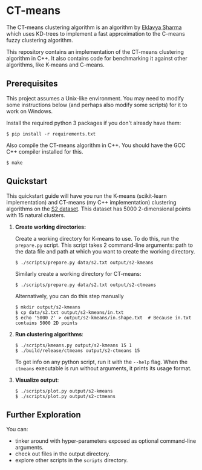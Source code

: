 # CT-means

The CT-means clustering algorithm is an algorithm by [Eklavya Sharma](https://github.com/sharmaeklavya2)
which uses KD-trees to implement a fast approximation to the C-means fuzzy clustering algorithm.

This repository contains an implementation of the CT-means clustering algorithm in C++.
It also contains code for benchmarking it against other algorithms, like K-means and C-means.

## Prerequisites

This project assumes a Unix-like environment.
You may need to modify some instructions below (and perhaps also modify some scripts)
for it to work on Windows.

Install the required python 3 packages if you don't already have them:

    $ pip install -r requirements.txt

Also compile the CT-means algorithm in C++. You should have the GCC C++ compiler installed for this.

    $ make

## Quickstart

This quickstart guide will have you run the K-means (scikit-learn implementation)
and CT-means (my C++ implementation) clustering algorithms on the
[S2 dataset](https://cs.joensuu.fi/sipu/datasets/s2.txt).
This dataset has 5000 2-dimensional points with 15 natural clusters.

1.  **Create working directories:**

    Create a working directory for K-means to use. To do this, run the `prepare.py` script.
    This script takes 2 command-line arguments:
    path to the data file and path at which you want to create the working directory.
    
        $ ./scripts/prepare.py data/s2.txt output/s2-kmeans

    Similarly create a working directory for CT-means:

        $ ./scripts/prepare.py data/s2.txt output/s2-ctmeans

    Alternatively, you can do this step manually

        $ mkdir output/s2-kmeans
        $ cp data/s2.txt output/s2-kmeans/in.txt
        $ echo '5000 2' > output/s2-kmeans/in.shape.txt  # Because in.txt contains 5000 2D points

2.  **Run clustering algorithms**:

        $ ./scripts/kmeans.py output/s2-kmeans 15 1
        $ ./build/release/ctmeans output/s2-ctmeans 15

    To get info on any python script, run it with the `--help` flag.
    When the `ctmeans` executable is run without arguments, it prints its usage format.

3.  **Visualize output**:

        $ ./scripts/plot.py output/s2-kmeans
        $ ./scripts/plot.py output/s2-ctmeans

## Further Exploration

You can:

* tinker around with hyper-parameters exposed as optional command-line arguments.
* check out files in the output directory.
* explore other scripts in the `scripts` directory.
